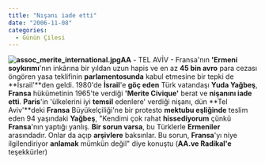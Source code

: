 ```yaml
---
title: "Nışanı iade etti"
date: "2006-11-08"
categories: 
  - Günün Çilesi
---
```


**![assoc_merite_international.jpg](/uploads/2006/11/assoc_merite_international.jpg)AA** - TEL AVİV - Fransa'nın **'Ermeni soykırımı**'nın inkârına bir yıldan uzun hapis ve en az **45 bin avro** para cezası öngören yasa teklifinin **parlamentosunda** kabul etmesine bir tepki de **İsrail'**den geldi. 1980'de **İsrail**'e **göç eden** Türk vatandaşı **Yuda Yağbeş**, **Fransa** hükümetinin 1965'te verdiği **'Merite Civique'** berat ve **nişanını iade etti**. **Paris**'in 'ülkelerini iyi **temsil** edenlere' verdiği nişanı, dün **Tel Aviv'**deki **Fransa** Büyükelçiliği'ne bir protesto **mektubu eşliğinde** teslim eden 94 yaşındaki **Yağbeş**, "Kendimi çok rahat **hissediyorum** çünkü **Fransa**'nın yaptığı yanlış. **Bir sorun varsa**, bu Türklerle **Ermeniler** arasındadır. Onlar da açıp **arşivlere** baksınlar. Bu sorun, **Fransa**'yı niye ilgilendiriyor **anlamak** mümkün değil" diye konuştu (**AA.ve Radikal'e** teşekkürler)
